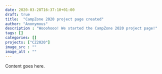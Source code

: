 ```yaml
---
date: 2020-03-28T16:37:10+01:00
draft: true
title:  "CampZone 2020 project page created"
author: "Anonymous"
description : "Wooohooo! We started the CampZone 2020 project page!"
tags: []
categories: []
projects: ["CZ2020"]
image_src : ""
image_alt : ""
---
```


Content goes here.
